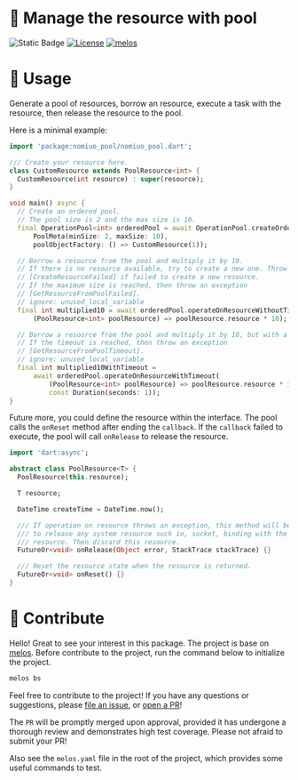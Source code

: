 # :blossom: Manage the resource with pool
![Static Badge](https://img.shields.io/badge/coverage-100%25-green?logo=TestCafe)
[![License](https://img.shields.io/badge/License-BSD%203--Clause-blue.svg)](https://opensource.org/licenses/BSD-3-Clause)
[![melos](https://img.shields.io/badge/maintained%20with-melos-f700ff.svg?style=flat-square)](https://github.com/invertase/melos)
# :carousel_horse: Usage
Generate a pool of resources, borrow an resource, execute a task with 
the resource, then release the resource to the pool.

Here is a minimal example: 
```dart
import 'package:nomiuo_pool/nomiuo_pool.dart';

/// Create your resource here.
class CustomResource extends PoolResource<int> {
  CustomResource(int resource) : super(resource);
}

void main() async {
  // Create an ordered pool.
  // The pool size is 2 and the max size is 10.
  final OperationPool<int> orderedPool = await OperationPool.createOrderedPool(
      PoolMeta(minSize: 2, maxSize: 10),
      poolObjectFactory: () => CustomResource(1));

  // Borrow a resource from the pool and multiply it by 10.
  // If there is no resource available, try to create a new one. Throw
  // [CreateResourceFailed] if failed to create a new resource.
  // If the maximum size is reached, then throw an exception
  // [GetResourceFromPoolFailed].
  // ignore: unused_local_variable
  final int multiplied10 = await orderedPool.operateOnResourceWithoutTimeout(
      (PoolResource<int> poolResource) => poolResource.resource * 10);

  // Borrow a resource from the pool and multiply it by 10, but with a timeout.
  // If the timeout is reached, then throw an exception
  // [GetResourceFromPoolTimeout].
  // ignore: unused_local_variable
  final int multiplied10WithTimeout =
      await orderedPool.operateOnResourceWithTimeout(
          (PoolResource<int> poolResource) => poolResource.resource * 10,
          const Duration(seconds: 1));
}
```

Future more, you could define the resource within the interface. The pool 
calls the `onReset` method after ending the `callback`. If the `callback` 
failed to execute, the pool will call `onRelease` to release the resource.
```dart
import 'dart:async';

abstract class PoolResource<T> {
  PoolResource(this.resource);

  T resource;

  DateTime createTime = DateTime.now();

  /// If operation on resource throws an exception, this method will be called
  /// to release any system resource such io, socket, binding with the
  /// resource. Then discard this resource.
  FutureOr<void> onRelease(Object error, StackTrace stackTrace) {}

  /// Reset the resource state when the resource is returned.
  FutureOr<void> onReset() {}
}
```

# :heart_decoration: Contribute
Hello! Great to see your interest in this package.
The project is base on [melos](https://melos.invertase.dev/). Before 
contribute to the project, run the command below to initialize the project.
```bash
melos bs
```
Feel free to contribute to the project! If you have any questions or suggestions, 
please [file an issue](https://github.com/nomiuo-nightfall/nomiuo-dart-util/issues),
or [open a PR](https://github.com/nomiuo-nightfall/nomiuo-dart-util/pulls)!

The `PR` will be promptly merged upon approval, provided it has undergone a 
thorough review and demonstrates high test coverage. Please not afraid to 
submit your PR!

Also see the `melos.yaml` file in the root of the project, which provides 
some useful commands to test.


